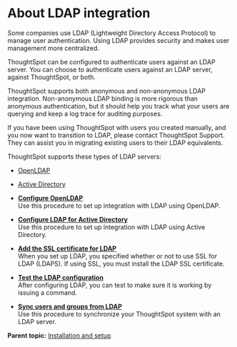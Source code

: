 # About LDAP integration

Some companies use LDAP \(Lightweight Directory Access Protocol\) to manage user authentication. Using LDAP provides security and makes user management more centralized.

ThoughtSpot can be configured to authenticate users against an LDAP server. You can choose to authenticate users against an LDAP server, against ThoughtSpot, or both.

ThoughtSpot supports both anonymous and non-anonymous LDAP integration. Non-anonymous LDAP binding is more rigorous than anonymous authentication, but it should help you track what your users are querying and keep a log trace for auditing purposes.

If you have been using ThoughtSpot with users you created manually, and you now want to transition to LDAP, please contact ThoughtSpot Support. They can assist you in migrating existing users to their LDAP equivalents.

ThoughtSpot supports these types of LDAP servers:

-   [OpenLDAP](LDAP_config_openLDAP.html#)
-   [Active Directory](LDAP_config_AD.html#)

-   **[Configure OpenLDAP](../../admin/setup/LDAP_config_openLDAP.html)**  
Use this procedure to set up integration with LDAP using OpenLDAP.
-   **[Configure LDAP for Active Directory](../../admin/setup/LDAP_config_AD.html)**  
Use this procedure to set up integration with LDAP using Active Directory.
-   **[Add the SSL certificate for LDAP](../../admin/setup/add_SSL_for_LDAP.html)**  
When you set up LDAP, you specified whether or not to use SSL for LDAP \(LDAPS\). If using SSL, you must install the LDAP SSL certificate.
-   **[Test the LDAP configuration](../../admin/setup/test_ldap.html)**  
After configuring LDAP, you can test to make sure it is working by issuing a command.
-   **[Sync users and groups from LDAP](../../admin/setup/sync_users_and_groups_from_ldap.html)**  
Use this procedure to synchronize your ThoughtSpot system with an LDAP server.

**Parent topic:** [Installation and setup](../../admin/setup/intro.html)

